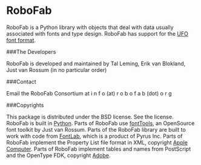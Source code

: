 RoboFab
=======

RoboFab is a Python library with objects that deal with data usually associated with fonts and type design. RoboFab has support for the [UFO font format](http://unifiedfontobject.org).


###The Developers

RoboFab is developed and maintained by Tal Leming, Erik van Blokland, Just van Rossum (in no particular order)

###Contact

Email the RoboFab Consortium at 
i n f o (at) r o b o f a b (dot) o r g

###Copyrights

This package is distributed under the BSD license. See the license. RoboFab is built in [Python](http://www.python.org). Parts of RoboFab use [fontTools](http://sourceforge.net/projects/fonttools/), an OpenSource font toolkit by Just van Rossum. Parts of the RoboFab library are built to work with code from [FontLab](http://www.fontlab.com), which is a product of Pyrus Inc. Parts of RoboFab implement the Property List file format in XML, copyright [Apple Computer](http://www.apple.com). Parts of RoboFab implement tables and names from PostScript and the OpenType FDK, copyright [Adobe](http://www.adobe.com).
